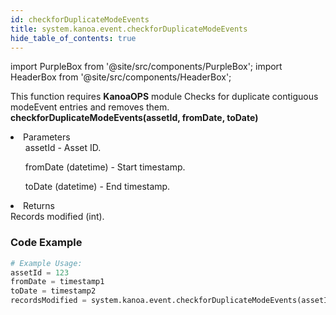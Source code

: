 ```yaml
---
id: checkforDuplicateModeEvents
title: system.kanoa.event.checkforDuplicateModeEvents
hide_table_of_contents: true
---
```


import PurpleBox from '@site/src/components/PurpleBox';
import HeaderBox from '@site/src/components/HeaderBox';

<PurpleBox>This function requires <b>KanoaOPS</b> module</PurpleBox>
<HeaderBox header="Description">
    Checks for duplicate contiguous modeEvent entries and removes them.
</HeaderBox>
<HeaderBox header="Syntax">
    <b>checkforDuplicateModeEvents(assetId, fromDate, toDate)</b>
    <li>Parameters <br />
        <ul>assetId - Asset ID.</ul>
        <ul>fromDate (datetime) - Start timestamp.</ul>
        <ul>toDate (datetime) - End timestamp.</ul>
    </li>
    <li>Returns <br />
        Records modified (int).
    </li>
</HeaderBox>

### Code Example

```python
# Example Usage:
assetId = 123
fromDate = timestamp1
toDate = timestamp2
recordsModified = system.kanoa.event.checkforDuplicateModeEvents(assetId, fromDate, toDate)

